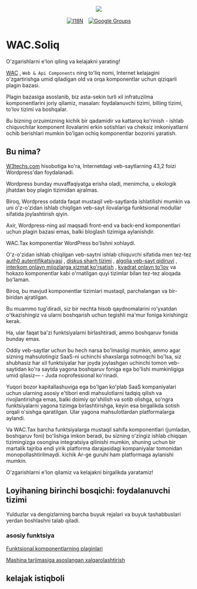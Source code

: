 <p align="center"><a href="https://wac.tax"><img src="https://cdn.jsdelivr.net/gh/wactax/img/logo.svg"/></a></p><p align="center"><a href="https://github.com/wactax/wac.tax/blob/main/doc/README.md#readme"><img alt="I18N" src="https://cdn.jsdelivr.net/gh/wactax/img/t.svg"/></a>　<a href="https://groups.google.com/u/2/g/wactax"><img alt="Google Groups" src="https://cdn.jsdelivr.net/gh/wactax/img/g-groups.svg"/></a></p>

# WAC.Soliq

O'zgarishlarni e'lon qiling va kelajakni yarating!

[WAC](https://wac.tax) , `Web & Api Components` ning to'liq nomi, Internet kelajagini o'zgartirishga umid qiladigan old va orqa komponentlar uchun qiziqarli plagin bazasi.

Plagin bazasiga asoslanib, biz asta-sekin turli xil infratuzilma komponentlarini joriy qilamiz, masalan: foydalanuvchi tizimi, billing tizimi, to'lov tizimi va boshqalar.

Bu bizning orzuimizning kichik bir qadamidir va kattaroq ko'rinish - ishlab chiquvchilar komponent ilovalarini erkin sotishlari va cheksiz imkoniyatlarni ochib berishlari mumkin bo'lgan ochiq komponentlar bozorini yaratish.

## Bu nima?

[W3techs.com](https://w3techs.com/technologies/details/cm-wordpress) hisobotiga ko'ra, Internetdagi veb-saytlarning 43,2 foizi Wordpress'dan foydalanadi.

Wordpress bunday muvaffaqiyatga erisha oladi, menimcha, u ekologik jihatdan boy plagin tizimidan ajralmas.

Biroq, Wordpress odatda faqat mustaqil veb-saytlarda ishlatilishi mumkin va uni o'z-o'zidan ishlab chiqilgan veb-sayt ilovalariga funktsional modullar sifatida joylashtirish qiyin.

Axir, Wordpress-ning asl maqsadi front-end va back-end komponentlari uchun plagin bazasi emas, balki bloglash tizimiga aylanishdir.

WAC.Tax komponentlar WordPress bo'lishni xohlaydi.

O'z-o'zidan ishlab chiqilgan veb-saytni ishlab chiquvchi sifatida men tez-tez [auth0 autentifikatsiyasi](https://auth0.com) , [diskus sharh tizimi](https://disqus.com) , [algolia veb-sayt qidiruvi](https://www.algolia.com) , [interkom onlayn mijozlarga xizmat ko'rsatish](https://www.intercom.com) , [kvadrat onlayn to'lov](https://developer.squareup.com/docs/web-payments/overview) va hokazo komponentlar kabi o'rnatilgan quyi tizimlar bilan tez-tez aloqada bo'laman.

Biroq, bu mavjud komponentlar tizimlari mustaqil, parchalangan va bir-biridan ajratilgan.

Bu muammo tug'diradi, siz bir nechta hisob qaydnomalarini ro'yxatdan o'tkazishingiz va ularni boshqarish uchun tegishli ma'mur foniga kirishingiz kerak.

Ha, ular faqat ba'zi funktsiyalarni birlashtiradi, ammo boshqaruv fonida bunday emas.

Oddiy veb-saytlar uchun bu hech narsa bo'lmasligi mumkin, ammo agar sizning mahsulotingiz SaaS-ni uchinchi shaxslarga sotmoqchi bo'lsa, siz shubhasiz har xil funktsiyalar har joyda joylashgan uchinchi tomon veb-saytidan ko'ra saytda yagona boshqaruv foniga ega bo'lishi mumkinligiga umid qilasiz— - Juda noprofessional ko'rinadi.

Yuqori bozor kapitallashuviga ega bo'lgan ko'plab SaaS kompaniyalari uchun ularning asosiy e'tibori endi mahsulotlarni tadqiq qilish va rivojlantirishga emas, balki doimiy qo'shilish va sotib olishga, so'ngra funktsiyalarni yagona tizimga birlashtirishga, keyin esa birgalikda sotish orqali o'sishga qaratilgan. Ular yagona mahsulotlardan platformalarga aylandi.

Va WAC.Tax barcha funktsiyalarga mustaqil sahifa komponentlari (jumladan, boshqaruv foni) bo'lishiga imkon beradi, bu sizning o'zingiz ishlab chiqqan tizimingizga osongina integratsiya qilinishi mumkin, shuning uchun bir martalik tajriba endi yirik platforma darajasidagi kompaniyalar tomonidan monopollashtirilmaydi. kichik Ar-ge guruhi ham platformaga aylanishi mumkin.

O'zgarishlarni e'lon qilamiz va kelajakni birgalikda yaratamiz!

## Loyihaning birinchi bosqichi: foydalanuvchi tizimi

Yulduzlar va dengizlarning barcha buyuk rejalari va buyuk tashabbuslari yerdan boshlashni talab qiladi.

### asosiy funktsiya

[Funktsional komponentlarning plaginlari](./pkg.md)

[Mashina tarjimasiga asoslangan xalqarolashtirish](./i18n.md)

## kelajak istiqboli
